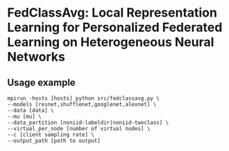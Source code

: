 # FedClassAvg: Local Representation Learning for Personalized Federated Learning on Heterogeneous Neural Networks

## Usage example
```
mpirun -hosts [hosts] python src/fedclassavg.py \
--models [resnet,shufflenet,googlenet,alexnet] \
--data [data] \
--mu [mu] \
--data_partition [noniid-labeldir|noniid-twoclass] \
--virtual_per_node [number of virtual nodes] \
--c [client sampling rate] \
--output_path [path to output]
```
